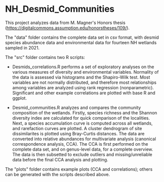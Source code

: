 # NH_Desmid_Communities
This project analyzes data from M. Magner's Honors thesis (https://digitalcommons.assumption.edu/honorstheses/109/).

The "data" folder contains the complete data set in csv format, with desmid species abundance data and environmental data for fourteen NH wetlands sampled in 2021. 

The "src" folder contains two R scripts: 
- Desmids_correlations.R performs a set of exploratory analyses on the various measures of diversity and environmental variables. Normality of the data is assessed via histograms and the Shapiro-Wilk test. Most variables are not normally distributed, and therefore most relationships among variables are analyzed using rank regression (nonparametric).
Significant and other example correlations are plotted with base R and ggplot.

 - Desmid_communities.R analyzes and compares the community composition of the wetlands. Firstly, species richness and the Shannon diversity index are calculated for quick comparison of the localities. Next, a species accumulation curve is computed across all wetlands, and rarefaction curves are plotted. A cluster dendrogram of site dissimilarites is plotted using Bray-Curtis distances.
The data are converted into relative abundances for multivariate analysis (canonical correspondence analysis, CCA). The CCA is first performed on the complete data set, and on genus-level data, for a complete overview. The data is then subsetted to exclude outliers and missing/unreliable data before the final CCA analysis and plotting. 

The "plots" folder contains example plots (CCA and correlations); others can be generated with the scripts described above.

